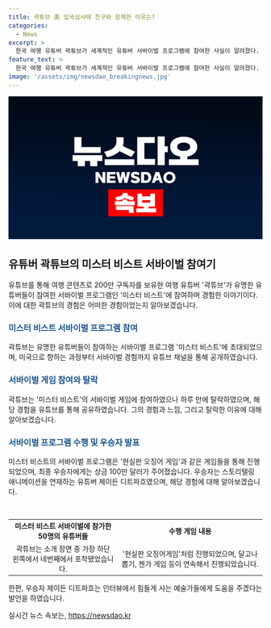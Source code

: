 ```yaml
---
title: 곽튜브 美 입국심사때 친구와 함께한 이유는?
categories:
  - News
excerpt: >
  한국 여행 유튜버 곽튜브가 세계적인 유튜버 서바이벌 프로그램에 참여한 사실이 알려졌다. 200만 구독자 보유한 그는 전 세계 유명 유튜버들과 미국으로 향해 장비를 준비하고 도착했다. 그러나 하루만에 탈락한 곽튜브는 이후 능력 부족이라고 솔직히 고백했다. 이 영상에는 국내 네티즌들의 호들갑이 이어졌으며, 이 서바이벌 프로그램의 우승자는 100만달러의 상금을 획득했다.
feature_text: >
  한국 여행 유튜버 곽튜브가 세계적인 유튜버 서바이벌 프로그램에 참여한 사실이 알려졌다. 200만 구독자 보유한 그는 전 세계 유명 유튜버들과 미국으로 향해 장비를 준비하고 도착했다. 그러나 하루만에 탈락한 곽튜브는 이후 능력 부족이라고 솔직히 고백했다. 이 영상에는 국내 네티즌들의 호들갑이 이어졌으며, 이 서바이벌 프로그램의 우승자는 100만달러의 상금을 획득했다.
image: '/assets/img/newsdao_breakingnews.jpg'
---
```


<p><img src="/assets/img/newsdao_breakingnews.jpg" alt="bookingtag 속보" /></p>

<h2 data-ke-size="size26">유튜버 곽튜브의 미스터 비스트 서바이벌 참여기</h2>

<p data-ke-size="size16">유튜브를 통해 여행 콘텐츠로 200만 구독자를 보유한 여행 유튜버 '곽튜브'가 유명한 유튜버들이 참여한 서바이벌 프로그램인 '미스터 비스트'에 참여하며 경험한 이야기이다. 이에 대한 곽튜브의 경험은 어떠한 경험이었는지 알아보겠습니다. </p>

<h3><b><span style="color: #1a5490;">미스터 비스트 서바이벌 프로그램 참여</span></b></h3>

<p data-ke-size="size16">곽튜브는 유명한 유튜버들이 참여하는 서바이벌 프로그램 '미스터 비스트'에 초대되었으며, 미국으로 향하는 과정부터 서바이벌 경험까지 유튜브 채널을 통해 공개하였습니다. </p>

<h3><b><span style="color: #1a5490;">서바이벌 게임 참여와 탈락</span></b></h3>

<p data-ke-size="size16">곽튜브는 '미스터 비스트'의 서바이벌 게임에 참여하였으나 하루 만에 탈락하였으며, 해당 경험을 유튜브를 통해 공유하였습니다. 그의 경험과 느낌, 그리고 탈락한 이유에 대해 알아보겠습니다. </p>

<h3><b><span style="color: #1a5490;">서바이벌 프로그램 수행 및 우승자 발표</span></b></h3>

<p data-ke-size="size16">미스터 비스트의 서바이벌 프로그램은 '현실판 오징어 게임'과 같은 게임들을 통해 진행되었으며, 최종 우승자에게는 상금 100만 달러가 주어졌습니다. 우승자는 스토리텔링 애니메이션을 연재하는 유튜버 제이든 디트파흐였으며, 해당 경험에 대해 알아보겠습니다. </p>

<p data-ke-size="size16">&nbsp;</p>

<table>
    <tbody>
        <tr>
            <td style="text-align: center; height: 17px;"><b>미스터 비스트 서바이벌에 참가한 50명의 유튜버들</b></td>
        <td style="text-align: center; height: 17px;"><b>수행 게임 내용</b></td>
    </tr>
        <tr>
            <td style="text-align: center; height: 17px;">곽튜브는 소개 장면 중 가장 하단 왼쪽에서 네번째에서 포착됐었습니다.</td>
            <td style="text-align: center; height: 17px;">'현실판 오징어게임'처럼 진행되었으며, 달고나 뽑기, 젠가 게임 등이 연속해서 진행되었습니다.</td>
        </tr>
    </tbody>
</table>

<p data-ke-size="size16">한편, 우승자 제이든 디트파흐는 인터뷰에서 힘들게 사는 예술가들에게 도움을 주겠다는 발언을 하였습니다. </p>
실시간 뉴스 속보는, <a href="https://newsdao.kr" rel="dofollow">https://newsdao.kr</a>


